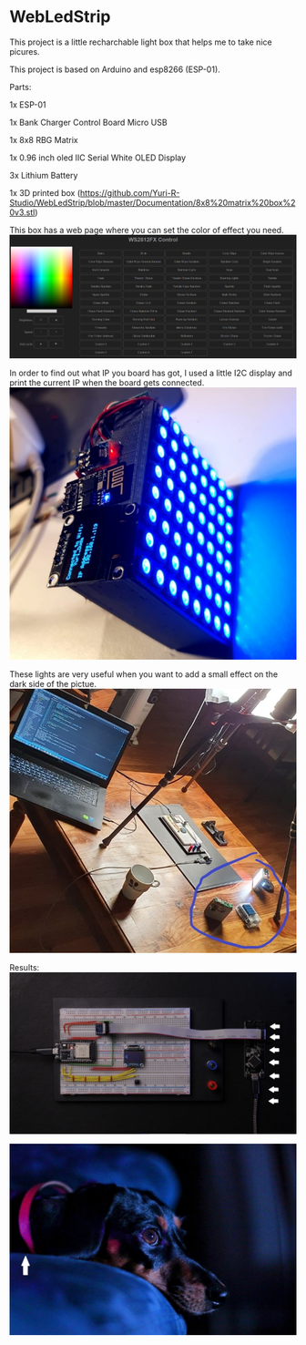 # WebLedStrip
This project is a little recharchable light box that helps me to take nice picures.

This project is based on Arduino and esp8266 (ESP-01).

Parts:

1x ESP-01

1x Bank Charger Control Board Micro USB

1x 8x8 RBG Matrix

1x 0.96 inch oled IIC Serial White OLED Display

3x Lithium Battery

1x 3D printed box (https://github.com/Yuri-R-Studio/WebLedStrip/blob/master/Documentation/8x8%20matrix%20box%20v3.stl)

This box has a web page where you can set the color of effect you need.
![](Documentation/webpage.png)

In order to find out what IP you board has got, I used a little I2C display and print the current IP when the board gets connected.
![](Documentation/boxmounted.jpeg)

These lights are very useful when you want to add a small effect on the dark side of the pictue.
![](Documentation/example.jpeg)


Results:
![](Documentation/result.jpeg)

![](Documentation/result2.JPG)
